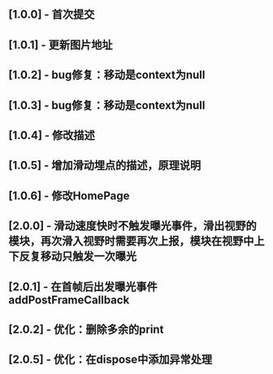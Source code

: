 ## [1.0.0] - 首次提交
## [1.0.1] - 更新图片地址
## [1.0.2] - bug修复：移动是context为null
## [1.0.3] - bug修复：移动是context为null
## [1.0.4] - 修改描述
## [1.0.5] - 增加滑动埋点的描述，原理说明
## [1.0.6] - 修改HomePage
## [2.0.0] - 滑动速度快时不触发曝光事件，滑出视野的模块，再次滑入视野时需要再次上报，模块在视野中上下反复移动只触发一次曝光
## [2.0.1] - 在首帧后出发曝光事件 addPostFrameCallback
## [2.0.2] - 优化：删除多余的print
## [2.0.5] - 优化：在dispose中添加异常处理